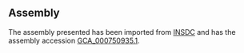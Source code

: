 
Assembly
--------

The assembly presented has been imported from 
[INSDC](http://www.insdc.org) and has the assembly accession
[GCA\_000750935.1](http://www.ebi.ac.uk/ena/data/view/GCA_000750935.1).

